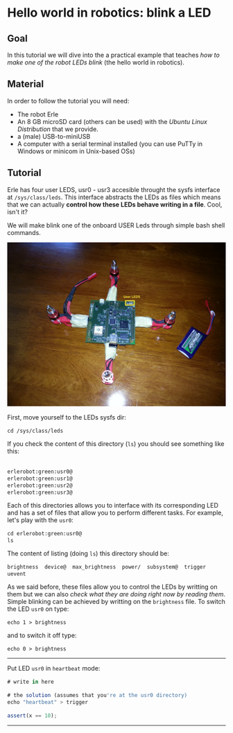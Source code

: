 Hello world in robotics: blink a LED
======

Goal
-----
In this tutorial we will dive into the a practical example that teaches *how to make one of the robot LEDs blink* (the hello world in robotics).

Material
-----
In order to follow the tutorial you will need:
- The robot Erle
- An 8 GB microSD card (others can be used) with the *Ubuntu Linux Distribution* that we provide.
- a (male) USB-to-miniUSB
- A computer with a serial terminal installed (you can use PuTTy in Windows or minicom in Unix-based OSs)



Tutorial
-----

Erle has four user LEDS, usr0 - usr3 accesible throught the sysfs interface at `/sys/class/leds`. This interface abstracts the LEDs as files which means that we can actually **control how these LEDs behave writing in a file**. Cool, isn't it?

We will make blink one of the onboard USER Leds through simple bash shell commands.

![leds](../img/tutorials/leds/leds.jpg)

First, move yourself to the LEDs sysfs dir:
```
cd /sys/class/leds
```

If you check the content of this directory (`ls`) you should see something like this:
```

erlerobot:green:usr0@
erlerobot:green:usr1@
erlerobot:green:usr2@
erlerobot:green:usr3@
```

Each of this directories allows you to interface with its corresponding LED and has a set of files that allow you to perform different tasks. For example, let's play with the `usr0`:
```
cd erlerobot:green:usr0@
ls
```
The content of listing (doing `ls`) this directory should be:
```
brightness  device@  max_brightness  power/  subsystem@  trigger  uevent
```
As we said before, these files allow you to control the LEDs by writting on them but we can also *check what they are doing right now by reading them*. Simple blinking can be achieved by writting on the `brightness` file.
To switch the LED `usr0` on type:
```
echo 1 > brightness
```
and to switch it off type:
```
echo 0 > brightness
```

---

Put LED `usr0` in `heartbeat` mode:

```js
# write in here

```

```js
# the solution (assumes that you're at the usr0 directory)
echo "heartbeat" > trigger
```

```js
assert(x == 10);
```

---

